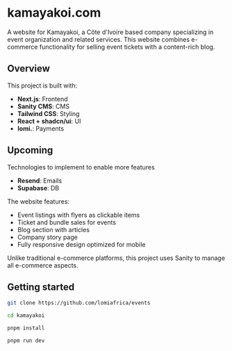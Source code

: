 # kamayakoi.com

A website for Kamayakoi, a Côte d'Ivoire based company specializing in event organization and related services. This website combines e-commerce functionality for selling event tickets with a content-rich blog.

## Overview

This project is built with:

- **Next.js**: Frontend
- **Sanity CMS**: CMS
- **Tailwind CSS**: Styling
- **React + shadcn/ui**: UI
- **lomi.**: Payments

## Upcoming

Technologies to implement to enable more features

- **Resend**: Emails
- **Supabase**: DB

The website features:

- Event listings with flyers as clickable items
- Ticket and bundle sales for events
- Blog section with articles
- Company story page
- Fully responsive design optimized for mobile

Unlike traditional e-commerce platforms, this project uses Sanity to manage all e-commerce aspects.

## Getting started

```bash
git clone https://github.com/lomiafrica/events
```

```bash
cd kamayakoi
```

```bash
pnpm install
```

```bash
pnpm run dev
```
